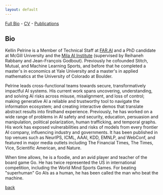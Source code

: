 ```yaml
---
layout: default
---
```


[Full Bio](./bio.html) - [CV](https://github.com/kellinpelrine/kellinpelrine.github.io/raw/master/assets/KPelrine%20CV.pdf) - [Publications](./publications.html)

## Bio

Kellin Pelrine is a Member of Technical Staff at [FAR.AI](https://far.ai/) and a PhD candidate at McGill University and the [Mila AI Institute](https://mila.quebec/en/) (supervised by Reihaneh Rabbany and Jean-François Godbout). Previously he cofounded Stitch, Mutual, and Machine Learning Sports, and before that he completed a master's in economics at Yale University and a master's in applied mathematics at the University of Colorado at Boulder.

Pelrine leads cross-functional teams towards secure, transformatively impactful AI systems. His current work spans uncovering, understanding, and solving AI risks across misuse, misalignment, and loss of control; making generative AI a reliable and trustworthy tool to navigate the information ecosystem; and creating interactive demos that translate abstract results into firsthand experience. Previously, he has worked on a wide range of problems in AI safety and security, education, persuasion and manipulation, political polarization, human trafficking, and temporal graphs. His work has exposed vulnerabilities and risks of models from every frontier AI company, influencing industry and governments. It has been published in top venues such as NeurIPS, ICML, AAAI, KDD, EMNLP, and WebConf, and featured in major media outlets including The Financial Times, The Times, Vice, Scientific American, and Nature.

When time allows, he is a foodie, and an avid player and teacher of the board game Go. He has twice represented the US in international competition, including the World Mind Sports Games. For beating "superhuman" Go AIs as a human, he has been called the man who beat the machine.

[back](./)